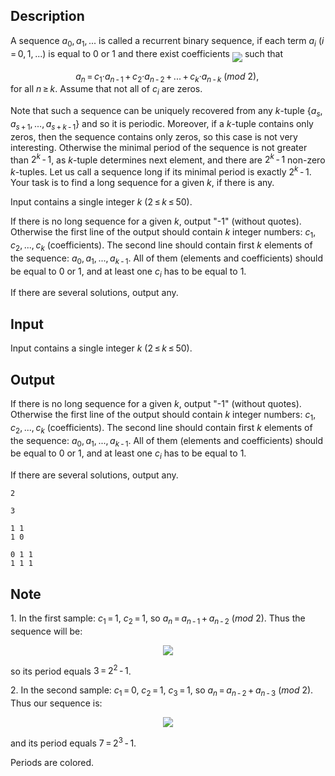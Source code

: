 ## Description

<div><p>A sequence <span class="tex-span"><i>a</i><sub class="lower-index">0</sub>, <i>a</i><sub class="lower-index">1</sub>, ...</span> is called a <span class="tex-font-style-it">recurrent binary sequence</span>, if each term <span class="tex-span"><i>a</i><sub class="lower-index"><i>i</i></sub></span> <span class="tex-span">(<i>i</i> = 0, 1, ...)</span> is equal to 0 or 1 and there exist coefficients <img align="middle" class="tex-formula" src="file://4EmOh22W.png" style="max-width: 100.0%;max-height: 100.0%;"> such that </p><center class="tex-equation"><span class="tex-span"><i>a</i><sub class="lower-index"><i>n</i></sub> = <i>c</i><sub class="lower-index">1</sub>·<i>a</i><sub class="lower-index"><i>n</i> - 1</sub> + <i>c</i><sub class="lower-index">2</sub>·<i>a</i><sub class="lower-index"><i>n</i> - 2</sub> + ... + <i>c</i><sub class="lower-index"><i>k</i></sub>·<i>a</i><sub class="lower-index"><i>n</i> - <i>k</i></sub> (<i>mod</i> 2), </span></center> for all <span class="tex-span"><i>n</i> ≥ <i>k</i></span>. Assume that not all of <span class="tex-span"><i>c</i><sub class="lower-index"><i>i</i></sub></span> are zeros.<p>Note that such a sequence can be uniquely recovered from any <span class="tex-span"><i>k</i></span>-tuple <span class="tex-span">{<i>a</i><sub class="lower-index"><i>s</i></sub>, <i>a</i><sub class="lower-index"><i>s</i> + 1</sub>, ..., <i>a</i><sub class="lower-index"><i>s</i> + <i>k</i> - 1</sub>}</span> and so it is periodic. Moreover, if a <span class="tex-span"><i>k</i></span>-tuple contains only zeros, then the sequence contains only zeros, so this case is not very interesting. Otherwise the minimal period of the sequence is not greater than <span class="tex-span">2<sup class="upper-index"><i>k</i></sup> - 1</span>, as <span class="tex-span"><i>k</i></span>-tuple determines next element, and there are <span class="tex-span">2<sup class="upper-index"><i>k</i></sup> - 1</span> non-zero <span class="tex-span"><i>k</i></span>-tuples. Let us call a sequence <span class="tex-font-style-it">long</span> if its minimal period is exactly <span class="tex-span">2<sup class="upper-index"><i>k</i></sup> - 1</span>. Your task is to find a long sequence for a given <span class="tex-span"><i>k</i></span>, if there is any.</p></div><div class="input-specification"><p>Input contains a single integer <span class="tex-span"><i>k</i></span> (<span class="tex-span">2 ≤ <i>k</i> ≤ 50</span>).</p></div><div class="output-specification"><p>If there is no long sequence for a given <span class="tex-span"><i>k</i></span>, output "-1" (without quotes). Otherwise the first line of the output should contain <span class="tex-span"><i>k</i></span> integer numbers: <span class="tex-span"><i>c</i><sub class="lower-index">1</sub>, <i>c</i><sub class="lower-index">2</sub>, ..., <i>c</i><sub class="lower-index"><i>k</i></sub></span> (coefficients). The second line should contain first <span class="tex-span"><i>k</i></span> elements of the sequence: <span class="tex-span"><i>a</i><sub class="lower-index">0</sub>, <i>a</i><sub class="lower-index">1</sub>, ..., <i>a</i><sub class="lower-index"><i>k</i> - 1</sub></span>. All of them (elements and coefficients) should be equal to 0 or 1, and at least one <span class="tex-span"><i>c</i><sub class="lower-index"><i>i</i></sub></span> has to be equal to 1.</p><p>If there are several solutions, output any.</p></div>

## Input

<p>Input contains a single integer <span class="tex-span"><i>k</i></span> (<span class="tex-span">2 ≤ <i>k</i> ≤ 50</span>).</p>

## Output

<p>If there is no long sequence for a given <span class="tex-span"><i>k</i></span>, output "-1" (without quotes). Otherwise the first line of the output should contain <span class="tex-span"><i>k</i></span> integer numbers: <span class="tex-span"><i>c</i><sub class="lower-index">1</sub>, <i>c</i><sub class="lower-index">2</sub>, ..., <i>c</i><sub class="lower-index"><i>k</i></sub></span> (coefficients). The second line should contain first <span class="tex-span"><i>k</i></span> elements of the sequence: <span class="tex-span"><i>a</i><sub class="lower-index">0</sub>, <i>a</i><sub class="lower-index">1</sub>, ..., <i>a</i><sub class="lower-index"><i>k</i> - 1</sub></span>. All of them (elements and coefficients) should be equal to 0 or 1, and at least one <span class="tex-span"><i>c</i><sub class="lower-index"><i>i</i></sub></span> has to be equal to 1.</p><p>If there are several solutions, output any.</p>





```input1
2

```




```input2
3

```




```output1
1 1
1 0

```




```output2
0 1 1
1 1 1

```



## Note

<p>1. In the first sample: <span class="tex-span"><i>c</i><sub class="lower-index">1</sub> = 1</span>, <span class="tex-span"><i>c</i><sub class="lower-index">2</sub> = 1</span>, so <span class="tex-span"><i>a</i><sub class="lower-index"><i>n</i></sub> = <i>a</i><sub class="lower-index"><i>n</i> - 1</sub> + <i>a</i><sub class="lower-index"><i>n</i> - 2</sub>  (<i>mod</i> 2)</span>. Thus the sequence will be:</p><center><img class="tex-graphics" src="file://rkOEU55T.png" style="max-width: 100.0%;max-height: 100.0%;"></center><p>so its period equals <span class="tex-span">3 = 2<sup class="upper-index">2</sup> - 1</span>.</p><p>2. In the second sample: <span class="tex-span"><i>c</i><sub class="lower-index">1</sub> = 0</span>, <span class="tex-span"><i>c</i><sub class="lower-index">2</sub> = 1</span>, <span class="tex-span"><i>c</i><sub class="lower-index">3</sub> = 1</span>, so <span class="tex-span"><i>a</i><sub class="lower-index"><i>n</i></sub> = <i>a</i><sub class="lower-index"><i>n</i> - 2</sub> + <i>a</i><sub class="lower-index"><i>n</i> - 3</sub>  (<i>mod</i> 2)</span>. Thus our sequence is:</p><center><img class="tex-graphics" src="file://Ty3j5H4T.png" style="max-width: 100.0%;max-height: 100.0%;"></center><p>and its period equals <span class="tex-span">7 = 2<sup class="upper-index">3</sup> - 1</span>.</p><p>Periods are colored.</p>
